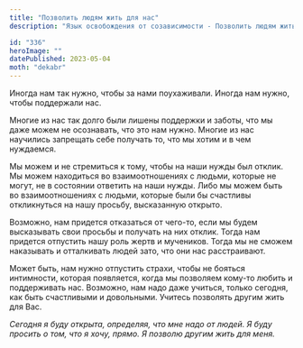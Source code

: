 ```yaml
---
title: "Позволить людям жить для нас"
description: "Язык освобождения от созависимости - Позволить людям жить для нас"

id: "336"
heroImage: ""
datePublished: 2023-05-04
moth: "dekabr"
---
```


Иногда нам так нужно, чтобы за нами поухаживали. Иногда нам нужно, чтобы
поддержали нас.

Многие из нас так долго были лишены поддержки и заботы, что мы даже можем не
осознавать, что это нам нужно. Многие из нас научились запрещать себе получать
то, что мы хотим и в чем нуждаемся.

Мы можем и не стремиться к тому, чтобы на наши нужды был отклик. Мы можем
находиться во взаимоотношениях с людьми, которые не могут, не в состоянии
ответить на наши нужды. Либо мы можем быть во взаимоотношениях с людьми,
которые были бы счастливы откликнуться на нашу просьбу, высказанную открыто.

Возможно, нам придется отказаться от чего-то, если мы будем высказывать свои
просьбы и получать на них отклик. Тогда нам придется отпустить нашу роль жертв
и мучеников. Тогда мы не сможем наказывать и отталкивать людей зато, что они
нас расстраивают.

Может быть, нам нужно отпустить страхи, чтобы не бояться интимности, которая
появляется, когда мы позволяем кому-то любить и поддерживать нас. Возможно,
нам надо даже учиться, только сегодня, как быть счастливыми и довольными.
Учитесь позволять другим жить для Вас.

_Сегодня_ _я_ _буду_ _открыта,_ _определяя,_ _что_ _мне_ _надо_ _от_ _людей._
_Я_ _буду_ _просить_ _о_ _том,_ _что_ _я_ _хочу,_ _прямо._ _Я_ _позволю_
_другим_ _жить_ _для_ _меня._
